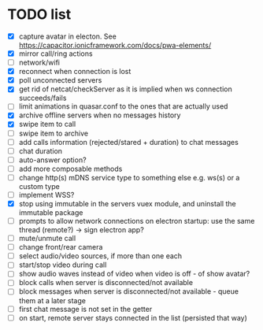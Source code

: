 # TODO list

- [x] capture avatar in electon. See https://capacitor.ionicframework.com/docs/pwa-elements/
- [x] mirror call/ring actions
- [ ] network/wifi
- [x] reconnect when connection is lost
- [x] poll unconnected servers
- [x] get rid of netcat/checkServer as it is implied when ws connection succeeds/fails
- [ ] limit animations in quasar.conf to the ones that are actually used
- [x] archive offline servers when no messages history
- [x] swipe item to call
- [ ] swipe item to archive
- [ ] add calls information (rejected/stared + duration) to chat messages
- [ ] chat duration
- [ ] auto-answer option?
- [ ] add more composable methods
- [ ] change http(s) mDNS service type to something else e.g. ws(s) or a custom type
- [ ] implement WSS?
- [x] stop using immutable in the servers vuex module, and uninstall the immutable package
- [ ] prompts to allow network connections on electron startup: use the same thread (remote?) -> sign electron app?
- [ ] mute/unmute call
- [ ] change front/rear camera
- [ ] select audio/video sources, if more than one each
- [ ] start/stop video during call
- [ ] show audio waves instead of video when video is off - of show avatar?
- [ ] block calls when server is disconnected/not available
- [ ] block messages when server is disconnected/not available - queue them at a later stage
- [ ] first chat message is not set in the getter
- [ ] on start, remote server stays connected in the list (persisted that way)
